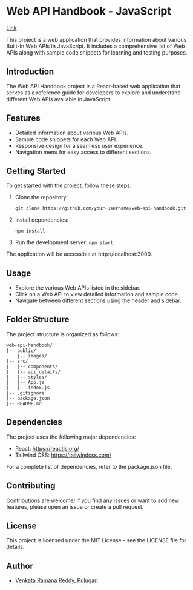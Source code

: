 # Web API Handbook - JavaScript

[Link](https://itsmepvr.github.io/Web-API-Handbook-JS/)

This project is a web application that provides information about various Built-In Web APIs in JavaScript. It includes a comprehensive list of Web APIs along with sample code snippets for learning and testing purposes.

## Introduction

The Web API Handbook project is a React-based web application that serves as a reference guide for developers to explore and understand different Web APIs available in JavaScript.

## Features

- Detailed information about various Web APIs.
- Sample code snippets for each Web API.
- Responsive design for a seamless user experience.
- Navigation menu for easy access to different sections.

## Getting Started

To get started with the project, follow these steps:

1. Clone the repository:

   ```bash
   git clone https://github.com/your-username/web-api-handbook.git
   ```
2. Install dependencies:
    ```cd web-api-handbook
    npm install
    ```
3. Run the development server:
    ```npm start```

The application will be accessible at http://localhost:3000.

## Usage

- Explore the various Web APIs listed in the sidebar.
- Click on a Web API to view detailed information and sample code.
- Navigate between different sections using the header and sidebar.

## Folder Structure

The project structure is organized as follows:

    web-api-handbook/
    |-- public/
        |-- images/
    |-- src/
    |   |-- components/
    |   |-- api_details/
    |   |-- styles/
    |   |-- App.js
    |   |-- index.js
    |-- .gitignore
    |-- package.json
    |-- README.md

## Dependencies

The project uses the following major dependencies:

- React: https://reactjs.org/
- Tailwind CSS: https://tailwindcss.com/

For a complete list of dependencies, refer to the package.json file.

## Contributing

Contributions are welcome! If you find any issues or want to add new features, please open an issue or create a pull request.

## License

This project is licensed under the MIT License - see the LICENSE file for details.

## Author

- [Venkata Ramana Reddy, Pulugari](https://itsmepvr.github.io) 
